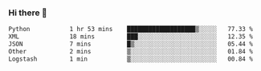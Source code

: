 ### Hi there 👋

<!--START_SECTION:waka-->

```txt
Python           1 hr 53 mins    ███████████████████▒░░░░░   77.33 %
XML              18 mins         ███░░░░░░░░░░░░░░░░░░░░░░   12.35 %
JSON             7 mins          █▒░░░░░░░░░░░░░░░░░░░░░░░   05.44 %
Other            2 mins          ▒░░░░░░░░░░░░░░░░░░░░░░░░   01.84 %
Logstash         1 min           ▒░░░░░░░░░░░░░░░░░░░░░░░░   00.84 %
```

<!--END_SECTION:waka-->

<!--
**Jonas-VanHaeken/Jonas-VanHaeken** is a ✨ _special_ ✨ repository because its `README.md` (this file) appears on your GitHub profile.

Here are some ideas to get you started:

- 🔭 I’m currently working on ...
- 🌱 I’m currently learning ...
- 👯 I’m looking to collaborate on ...
- 🤔 I’m looking for help with ...
- 💬 Ask me about ...
- 📫 How to reach me: ...
- 😄 Pronouns: ...
- ⚡ Fun fact: ...
-->
